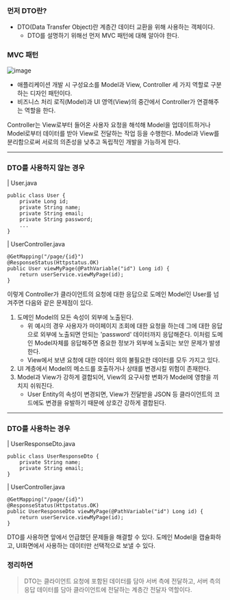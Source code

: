 ### 먼저 DTO란?
- DTO(Data Transfer Object)란 계층간 데이터 교환을 위해 사용하는 객체이다. 
    - DTO를 설명하기 위해선 먼저 MVC 패턴에 대해 알아야 한다.

### MVC 패턴
![image](https://velog.velcdn.com/images%2Fminide%2Fpost%2F29966859-4aca-4b35-b238-f9aabf5dfe68%2F300px-Router-MVC-DB.svg.png)
- 애플리케이션 개발 시 구성요소를 Model과 View, Controller 세 가지 역할로 구분하는 디자인 패턴이다.          
- 비즈니스 처리 로직(Model)과 UI 영역(View)의 중간에서 Controller가 연결해주는 역할을 한다.

Controller는 View로부터 들어온 사용자 요청을 해석해 Model을 업데이트하거나 Model로부터 데이터를 받아 View로 전달하는 작업 등을 수행한다.
Model과 View를 분리함으로써 서로의 의존성을 낮추고 독립적인 개발을 가능하게 한다.

--------------------------------------------------------
### DTO를 사용하지 않는 경우
| User.java
```
public class User {
    private Long id;
    private String name;
    private String email;
    private String password;
    ...
}
```
| UserController.java
```
@GetMapping("/page/{id}")
@ResponseStatus(Httpstatus.OK)
public User viewMyPage(@PathVariable("id") Long id) {
    return userService.viewMyPage(id);
}
```
이렇게 Controller가 클라이언트의 요청에 대한 응답으로 도메인 Model인 User를 넘겨주면 다음와 같은 문제점이 있다.
1. 도메인 Model의 모든 속성이 외부에 노출된다.
    - 위 예시의 경우 사용자가 마이페이지 조회에 대한 요청을 하는데 그에 대한 응답으로 외부에 노출되면 안되는 'password' 데이터까지 응답해준다. 이처럼 도메인 Model자체를 응답해주면 중요한 정보가 외부에 노출되는 보안 문제가 발생한다.
    - View에서 보낸 요청에 대한 데이터 외의 불필요한 데이터를 모두 가지고 있다.
2. UI 계층에서 Model의 메소드를 호출하거나 상태를 변경시킬 위험이 존재한다.
3. Model과 View가 강하게 결합되어, View의 요구사항 변화가 Model에 영향을 끼치지 쉬워진다.
    - User Entity의 속성이 변경되면, View가 전달받을 JSON 등 클라이언트의 코드에도 변경을 유발하기 때문에 상호간 강하게 결합된다.
----
### DTO를 사용하는 경우
| UserResponseDto.java
```
public class UserResponseDto {
    private String name;
    private String email;
}
```
| UserController.java
```
@GetMapping("/page/{id}")
@ResponseStatus(Httpstatus.OK)
public UserResponseDto viewMyPage(@PathVariable("id") Long id) {
    return userService.viewMyPage(id);
}
```
DTO를 사용하면 앞에서 언급했던 문제들을 해결할 수 있다. 도메인 Model을 캡슐화하고, UI화면에서 사용하는 데이터만 선택적으로 보낼 수 있다.
### 정리하면
> DTO는 클라이언트 요청에 포함된 데이터를 담아 서버 측에 전달하고, 서버 측의 응답 데이터를 담아 클라이언트에 전달하는 계층간 전달자 역할이다.


